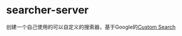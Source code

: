 # searcher-server

创建一个自己使用的可以自定义的搜索器，基于Google的[Custom Search](https://developers.google.com/custom-search/)
